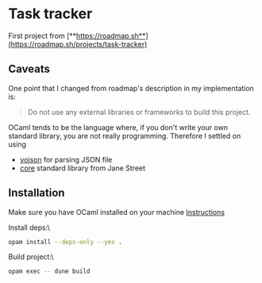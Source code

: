 # Task tracker

First project from [**https://roadmap.sh**](https://roadmap.sh/projects/task-tracker)

## Caveats

One point that I changed from roadmap's description in my implementation is:

> Do not use any external libraries or frameworks to build this project.

OCaml tends to be the language where, if you don't write your own standard library, you are not really programming.
Therefore I settled on using
- [yojson](https://github.com/ocaml-community/yojson) for parsing JSON file
- [core](https://opensource.janestreet.com/core/) standard library from Jane Street

## Installation

Make sure you have OCaml installed on your machine [Instructions](https://ocaml.org/install)

Install deps:\
```sh
opam install --deps-only --yes .
```

Build project:\

```sh
opam exec -- dune build
```



